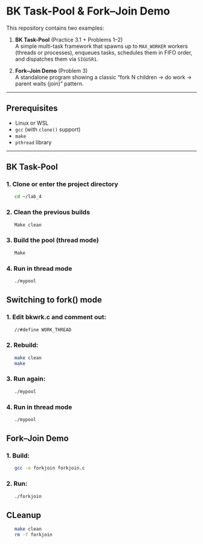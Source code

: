 # BK Task-Pool & Fork–Join Demo

This repository contains two examples:

1. **BK Task-Pool** (Practice 3.1 + Problems 1–2)  
   A simple multi-task framework that spawns up to `MAX_WORKER` workers (threads or processes), enqueues tasks, schedules them in FIFO order, and dispatches them via `SIGUSR1`.

2. **Fork–Join Demo** (Problem 3)  
   A standalone program showing a classic “fork N children → do work → parent waits (join)” pattern.

---

## Prerequisites

- Linux or WSL  
- `gcc` (with `clone()` support)  
- `make`  
- `pthread` library  

---

## BK Task-Pool

### 1. Clone or enter the project directory
```bash
   cd ~/lab_4
```
### 2. Clean the previous builds
``` bash
   Make clean
```
### 3. Build the pool (thread mode)
``` bash
   Make 
```

### 4. Run in thread mode
``` bash
   ./mypool
```

## Switching to fork() mode

### 1. Edit bkwrk.c and comment out:
```bash
   //#define WORK_THREAD
```
### 2. Rebuild:
``` bash
   make clean
   make
```
### 3. Run again:
``` bash
   ./mypool
```

### 4. Run in thread mode
``` bash
   ./mypool
```

## Fork–Join Demo

### 1. Build:
```bash
   gcc -o forkjoin forkjoin.c
```
### 2. Run:
``` bash
   ./forkjoin
```
## CLeanup
``` bash
   make clean
   rm -f forkjoin
```


